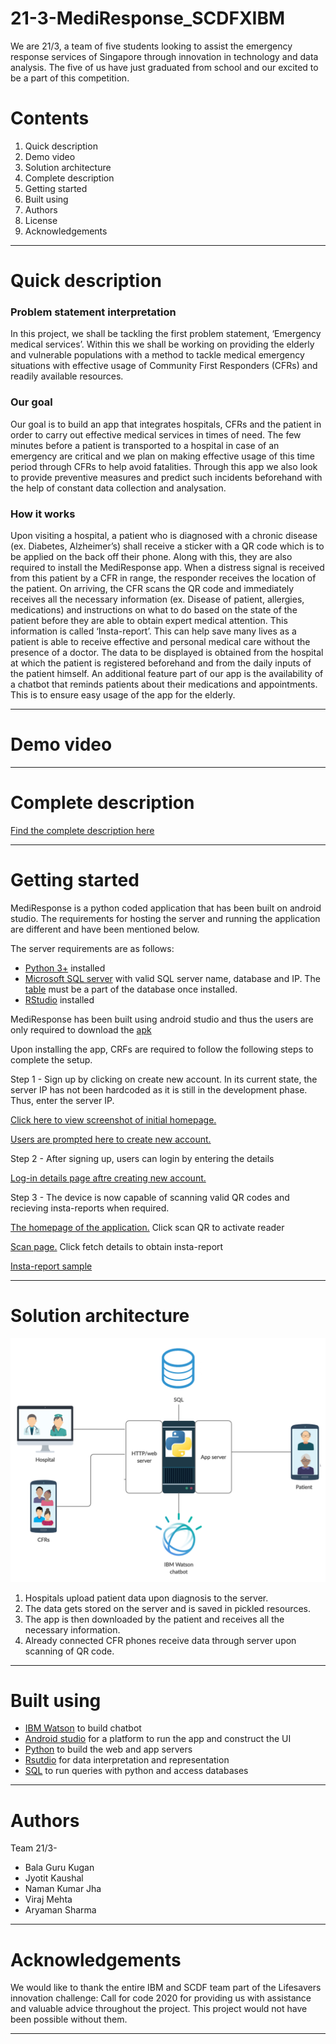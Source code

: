 # 21-3-MediResponse_SCDFXIBM
We are 21/3, a team of five students looking to assist the emergency response services of Singapore through innovation in technology and data analysis. The five of us have just graduated from school and our excited to be a part of this competition. 

**Contents**
=============
1. Quick description 
2. Demo video
3. Solution architecture
4. Complete description
5. Getting started 
6. Built using 
7. Authors
8. License 
9. Acknowledgements 

-----------

**Quick description**
====================

### Problem statement interpretation
In this project, we shall be tackling the first problem statement, ‘Emergency medical services’.  Within this we shall be working on providing the elderly and vulnerable populations with a method to tackle medical emergency situations with effective usage of Community First Responders (CFRs) and readily available resources.


### Our goal
Our goal is to build an app that integrates hospitals, CFRs and the patient in order to carry out effective medical services in times of need. The few minutes before a patient is transported to a hospital in case of an emergency are critical and we plan on making effective usage of this time period through CFRs to help avoid fatalities. 
Through this app we also look to provide preventive measures and predict such incidents beforehand with the help of constant data collection and analysation. 


### How it works
Upon visiting a hospital, a patient who is diagnosed with a chronic disease (ex. Diabetes, Alzheimer’s) shall receive a sticker with a QR code which is to be applied on the back off their phone. Along with this, they are also required to install the MediResponse app.   When a distress signal is received from this patient by a CFR in range, the responder receives the location of the patient. On arriving, the CFR scans the QR code and immediately receives all the necessary information (ex. Disease of patient, allergies, medications) and instructions on what to do based on the state of the patient before they are able to obtain expert medical attention. This information is called ‘Insta-report’. This can help save many lives as a patient is able to receive effective and personal medical care without the presence of a doctor. The data to be displayed is obtained from the hospital at which the patient is registered beforehand and from the daily inputs of the patient himself. An additional feature part of our app is the availability of a chatbot that reminds patients about their medications and appointments. This is to ensure easy usage of the app for the elderly.

------

**Demo video**
==============

-------

# **Complete description**

[Find the complete description here](https://github.com/Aryaman310/21-3-MediResponse_SCDFXIBM/blob/master/Complete%20description.md)

-----

# **Getting started**

 MediResponse is a python coded application that has been built on android studio. The requirements for hosting the server and running the application are different and have been mentioned below.
 
 
 The server requirements are as follows:
 
 - [Python 3+](https://www.python.org/) installed
 - [Microsoft SQL server](https://www.microsoft.com/en-us/sql-server/sql-server-2019) with valid SQL server name, database  and IP. The [table](https://cdn.discordapp.com/attachments/710393891609903165/721631419335573564/script.sql) must be a part of the database once installed.
 - [RStudio](https://rstudio.com/products/rstudio/download/) installed
 
MediResponse has been built using android studio and thus the users are only required to download the [apk](https://cdn.discordapp.com/attachments/710393891609903165/721644990526390282/scdf_files.zip) 

Upon installing the app, CRFs are required to follow the following steps to complete the setup.

Step 1 - Sign up by clicking on create new account. In its current state, the server IP has not been hardcoded as it is still in the development phase. Thus, enter the server IP. 

[Click here to view screenshot of initial homepage.](https://github.com/Aryaman310/21-3-MediResponse_SCDFXIBM/blob/master/Images/Sign-in%20page.jpg)

[Users are prompted here to create new account.](https://github.com/Aryaman310/21-3-MediResponse_SCDFXIBM/blob/master/Images/new%20account%20page.jpg)

Step 2 - After signing up, users can login by entering the details

[Log-in details page aftre creating new account.](https://github.com/Aryaman310/21-3-MediResponse_SCDFXIBM/blob/master/Images/log%20in%20page.jpg) 

 
Step 3 - The device is now capable of scanning valid QR codes and recieving insta-reports when required.

[The homepage of the application.](https://github.com/Aryaman310/21-3-MediResponse_SCDFXIBM/blob/master/Images/qr%20code%20page%201.jpg) Click scan QR to activate reader

[Scan page.](https://github.com/Aryaman310/21-3-MediResponse_SCDFXIBM/blob/master/Images/qr%20code%20page%202.jpg) Click fetch details to obtain insta-report

[Insta-report sample](https://github.com/Aryaman310/21-3-MediResponse_SCDFXIBM/blob/master/Images/insta-report%20page.jpg)
 
 
----------

# **Solution architecture**

![](https://github.com/Aryaman310/21-3-MediResponse_SCDFXIBM/blob/master/Program%20architecture.png)

1. Hospitals upload patient data upon diagnosis to the server.
2. The data gets stored on the server and is saved in pickled resources.
3. The app is then downloaded by the patient and receives all the necessary information. 
4. Already connected CFR phones receive data through server upon scanning of QR code.

----------

# **Built using**

- [IBM Watson](https://www.ibm.com/sg-en/watson) to build chatbot
- [Android studio](https://developer.android.com/studio) for a platform to run the app and construct the UI
- [Python](https://www.python.org/)  to build the web and app servers
- [Rsutdio](https://rstudio.com/products/rstudio/download/) for data interpretation and representation
- [SQL](https://www.mysql.com/) to run queries with python and access databases

-------

# **Authors** 

Team 21/3-
 - Bala Guru Kugan
 - Jyotit Kaushal 
 - Naman Kumar Jha 
 - Viraj Mehta
 - Aryaman Sharma

------

# **Acknowledgements**

We would like to thank the entire IBM and SCDF team part of the Lifesavers innovation challenge: Call for code 2020 for providing us with assistance and valuable advice throughout the project. This project would not have been possible without them. 

----------

